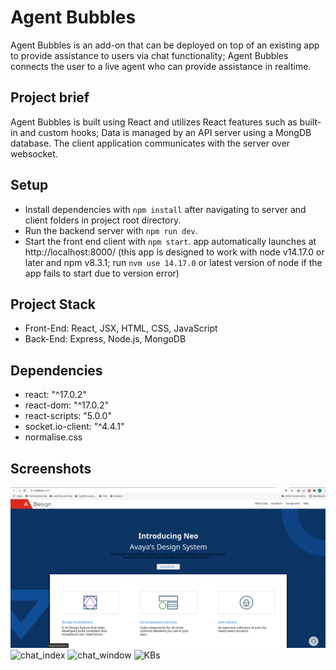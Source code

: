 # Agent Bubbles

Agent Bubbles is an add-on that can be deployed on top of an existing app to provide assistance to users via chat functionality; Agent Bubbles connects the user to a live agent who can provide assistance in realtime.

## Project brief

 Agent Bubbles is built using React and utilizes React features such as built-in and custom hooks;
 Data is managed by an API server using a MongDB database. The client application communicates with the server over websocket.

## Setup

- Install dependencies with `npm install` after navigating to server and client folders in project root directory.
- Run the backend server with `npm run dev`.
- Start the front end client with `npm start`. app automatically launches at http://localhost:8000/
  (this app is designed to work with node v14.17.0 or later and npm v8.3.1; run `nvm use 14.17.0` or latest version of node if the app fails to start due to version error)

## Project Stack

- Front-End: React, JSX, HTML, CSS, JavaScript
- Back-End: Express, Node.js, MongoDB

## Dependencies

- react: "^17.0.2"
- react-dom: "^17.0.2"
- react-scripts: "5.0.0"
- socket.io-client: "^4.4.1"
- normalise.css

## Screenshots
![ index_page ](docs/index_page.png)
![ chat_index ](docs/)
![ chat_window ](docs/)
![ KBs ](docs/)
